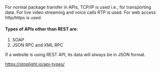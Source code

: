 For normal package transfer in APIs, TCP/IP is used i.e., for transporting data.
For live video streaming and voice calls RTP is used.
For web access http/https is used.

#### Types of APIs other than REST are:

1. SOAP
2. JSON RPC and XML RPC

If a website is using REST API, its data will always be in JSON format.

https://stoplight.io/api-types/